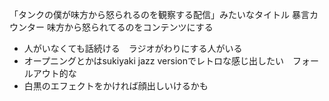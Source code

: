 
「タンクの僕が味方から怒られるのを観察する配信」みたいなタイトル
暴言カウンター
味方から怒られてるのをコンテンツにする

- 人がいなくても話続ける　ラジオがわりにする人がいる
- オープニングとかはsukiyaki jazz versionでレトロな感じ出したい　フォールアウト的な
- 白黒のエフェクトをかければ顔出しいけるかも